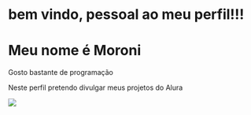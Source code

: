 # bem vindo, pessoal ao meu perfil!!!
# Meu nome é Moroni
Gosto bastante de programação


Neste perfil pretendo divulgar meus projetos do Alura


![](https://media.tenor.com/2nKSTDDekOgAAAAM/coding-kira.gif)
